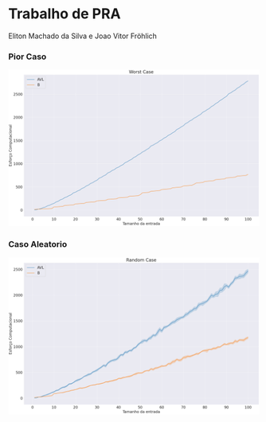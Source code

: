 # Trabalho de PRA

Eliton Machado da Silva e Joao Vitor Fröhlich

### Pior Caso

![Pior Caso](GraficosEntrega/Worst%20Case.png)

### Caso Aleatorio

![Caso Aleatorio](GraficosEntrega/Random%20Case.png)
